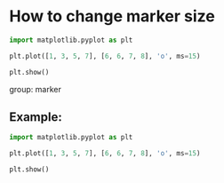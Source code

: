 # How to change marker size

```python
import matplotlib.pyplot as plt

plt.plot([1, 3, 5, 7], [6, 6, 7, 8], 'o', ms=15)

plt.show()
```


group: marker

## Example: 
```python
import matplotlib.pyplot as plt

plt.plot([1, 3, 5, 7], [6, 6, 7, 8], 'o', ms=15)

plt.show()
```

